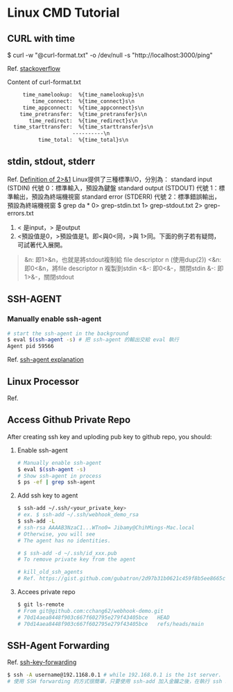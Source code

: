 # Linux CMD Tutorial

## CURL with time

$ curl -w "@curl-format.txt" -o /dev/null -s "http://localhost:3000/ping"

Ref. [stackoverflow](https://stackoverflow.com/questions/18215389/how-do-i-measure-request-and-response-times-at-once-using-curl)

Content of curl-format.txt

```txt
     time_namelookup:  %{time_namelookup}s\n
        time_connect:  %{time_connect}s\n
     time_appconnect:  %{time_appconnect}s\n
    time_pretransfer:  %{time_pretransfer}s\n
       time_redirect:  %{time_redirect}s\n
  time_starttransfer:  %{time_starttransfer}s\n
                     ----------\n
          time_total:  %{time_total}s\n
```

## stdin, stdout, stderr

Ref. [Definition of 2>&1](https://www.opencli.com/linux/dev-null-2-and-1-meanning)
Linux提供了三種標準I/O，分別為：
standard input (STDIN) 代號 0：標準輸入，預設為鍵盤
standard output (STDOUT) 代號 1：標準輸出，預設為終端機視窗
standard error (STDERR) 代號 2：標準錯誤輸出，預設為終端機視窗
$ grep da * 0> grep-stdin.txt 1> grep-stdout.txt 2> grep-errors.txt

1. < 是input，> 是output
2. <預設值是0，>預設值是1。即<與0<同，>與 1>同。下面的例子若有疑問，可試著代入展開。

>&n: 即1>&n，也就是將stdout複制給 file descriptor n (使用dup(2))
<&n: 即0<&n，將file descriptor n 複製到stdin
<&-: 即0<&-，關閉stdin
>&-: 即1>&-，關閉stdout

## SSH-AGENT

### Manually enable ssh-agent

```sh
# start the ssh-agent in the background
$ eval $(ssh-agent -s) # 把 ssh-agent 的輸出交給 eval 執行
Agent pid 59566
```

Ref. [ssh-agent explanation](https://linux.101hacks.com/unix/ssh-agent/)

## Linux Processor

Ref. [](https://www.cyut.edu.tw/~ywfan/1109linux/201109chapter9process.htm)

## Access Github Private Repo
After creating ssh key and uploding pub key to github repo, you should:

1. Enable ssh-agent

   ```sh
   # Manually enable ssh-agent
   $ eval $(ssh-agent -s) 
   # Show ssh-agent in process
   $ ps -ef | grep ssh-agent
   ```

2. Add ssh key to agent

   ```sh
   $ ssh-add ~/.ssh/<your_private_key>
   # ex. $ ssh-add ~/.ssh/webhook_demo_rsa
   $ ssh-add -L
   # ssh-rsa AAAAB3NzaC1...WTno0= Jibamy@ChihMings-Mac.local 
   # Otherwise, you will see
   # The agent has no identities.
   
   # $ ssh-add -d ~/.ssh/id_xxx.pub
   # To remove private key from the agent

   # kill_old_ssh_agents
   # Ref. https://gist.github.com/gubatron/2d97b31b0621c459f8b5ee8665c9f7b9
   ```

3. Accees private repo

   ```sh
   $ git ls-remote
   # From git@github.com:cchang62/webhook-demo.git
   # 70d14aea8448f903c667f602795e279f43405bce	HEAD
   # 70d14aea8448f903c667f602795e279f43405bce	refs/heads/main
   ```

## SSH-Agent Forwarding
Ref. [ssh-key-forwarding](https://blog.gtwang.org/linux/using-ssh-agent-forwarding-to-avoid-being-asked-passphrase/)

   ```sh
   $ ssh -A username@192.1168.0.1 # while 192.168.0.1 is the 1st server.
   # 使用 SSH forwarding 的方式很簡單，只要使用 ssh-add 加入金鑰之後，在執行 ssh 時加入一個 -A 參數即可
   ```


